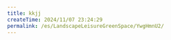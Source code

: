 ```yaml
---
title: kkjj
createTime: 2024/11/07 23:24:29
permalink: /es/LandscapeLeisureGreenSpace/YwgHmnU2/
---
```

